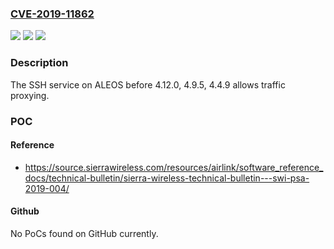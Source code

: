 ### [CVE-2019-11862](https://cve.mitre.org/cgi-bin/cvename.cgi?name=CVE-2019-11862)
![](https://img.shields.io/static/v1?label=Product&message=n%2Fa&color=blue)
![](https://img.shields.io/static/v1?label=Version&message=n%2Fa&color=blue)
![](https://img.shields.io/static/v1?label=Vulnerability&message=n%2Fa&color=brighgreen)

### Description

The SSH service on ALEOS before 4.12.0, 4.9.5, 4.4.9 allows traffic proxying.

### POC

#### Reference
- https://source.sierrawireless.com/resources/airlink/software_reference_docs/technical-bulletin/sierra-wireless-technical-bulletin---swi-psa-2019-004/

#### Github
No PoCs found on GitHub currently.

